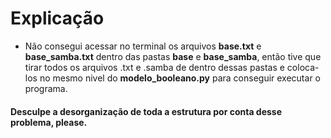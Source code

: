 # Explicação

- Não consegui acessar no terminal os arquivos **base.txt** e **base_samba.txt** dentro das pastas **base** e **base_samba**, então tive que tirar todos os arquivos .txt e .samba de dentro dessas pastas e coloca-los no mesmo nivel do **modelo_booleano.py** para conseguir executar o programa.

#### Desculpe a desorganização de toda a estrutura por conta desse problema, please.